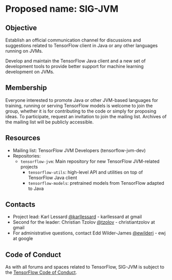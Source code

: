 # Proposed name: SIG-JVM

## Objective

Establish an official communication channel for discussions and suggestions related to TensorFlow client in Java or any other languages running on JVMs.

Develop and maintain the TensorFlow Java client and a new set of development tools to provide better support for machine learning development on JVMs.

## Membership

Everyone interested to promote Java or other JVM-based languages for training, running or serving TensorFlow models is welcome to join the group, whether it is for contributing to the code or simply for proposing ideas. To participate, request an invitation to join the mailing list. Archives of the mailing list will be publicly accessible.

## Resources

* Mailing list: TensorFlow JVM Developers (tensorflow-jvm-dev)
* Repositories: 
   * `tensorflow-jvm`: Main repository for new TensorFlow JVM-related projects
      * `tensorflow-utils`: high-level API and utilities on top of TensorFlow Java client
      * `tensorflow-models`: pretrained models from TensorFlow adapted to Java

## Contacts

* Project lead: Karl Lessard [@karllessard](https://github.com/karllessard) - karllessard at gmail
* Second for the leader: Christian Tzolov [@tzolov](https://github.com/karllessard/community) - christiantzolov at gmail
* For administrative questions, contact Edd Wilder-James [@ewilderj](https://github.com/ewilderj) - ewj at google

## Code of Conduct

As with all forums and spaces related to TensorFlow, SIG-JVM is subject to
the [TensorFlow Code of Conduct](https://github.com/tensorflow/tensorflow/blob/master/CODE_OF_CONDUCT.md).
